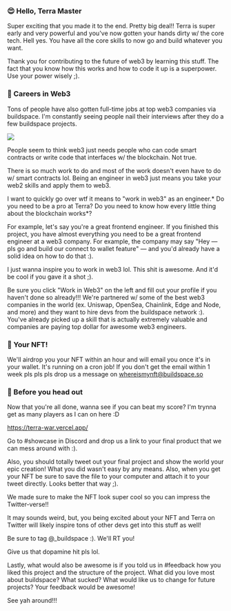 ### 😍 Hello, Terra Master
Super exciting that you made it to the end. Pretty big deal!! Terra is super early and very powerful and you've now gotten your hands dirty w/ the core tech. Hell yes. You have all the core skills to now go and build whatever you want.

Thank you for contributing to the future of web3 by learning this stuff. The fact that you know how this works and how to code it up is a superpower. Use your power wisely ;).

### 🥞 Careers in Web3
Tons of people have also gotten full-time jobs at top web3 companies via buildspace. I'm constantly seeing people nail their interviews after they do a few buildspace projects.

![](https://camo.githubusercontent.com/c467ff4530007751ca0ab96c2122734535946d62ac5111716c7c82a73a3f6a50/68747470733a2f2f692e696d6775722e636f6d2f5172466a6c4e482e706e67)

People seem to think web3 just needs people who can code smart contracts or write code that interfaces w/ the blockchain. Not true.

There is so much work to do and most of the work doesn't even have to do w/ smart contracts lol. Being an engineer in web3 just means you take your web2 skills and apply them to web3.

I want to quickly go over wtf it means to "work in web3" as an engineer.* Do you need to be a pro at Terra? Do you need to know how every little thing about the blockchain works*?

For example, let's say you're a great frontend engineer. If you finished this project, you have almost everything you need to be a great frontend engineer at a web3 company. For example, the company may say "Hey — pls go and build our connect to wallet feature" — and you'd already have a solid idea on how to do that :).

I just wanna inspire you to work in web3 lol. This shit is awesome. And it'd be cool if you gave it a shot ;).

Be sure you click "Work in Web3" on the left and fill out your profile if you haven't done so already!!! We're partnered w/ some of the best web3 companies in the world (ex. Uniswap, OpenSea, Chainlink, Edge and Node, and more) and they want to hire devs from the buildspace network :). You've already picked up a skill that is actually extremely valuable and companies are paying top dollar for awesome web3 engineers.

### 🤟 Your NFT!
We'll airdrop you your NFT within an hour and will email you once it's in your wallet. It's running on a cron job! If you don't get the email within 1 week pls pls pls drop us a message on whereismynft@buildspace.so

### 🌈 Before you head out
Now that you're all done, wanna see if you can beat my score? I'm trynna get as many players as I can on here :D

https://terra-war.vercel.app/

Go to #showcase in Discord and drop us a link to your final product that we can mess around with :).

Also, you should totally tweet out your final project and show the world your epic creation! What you did wasn't easy by any means. Also, when you get your NFT be sure to save the file to your computer and attach it to your tweet directly. Looks better that way ;).

We made sure to make the NFT look super cool so you can impress the Twitter-verse!!

It may sounds weird, but, you being excited about your NFT and Terra on Twitter will likely inspire tons of other devs get into this stuff as well!

Be sure to tag @_buildspace :). We'll RT you!

Give us that dopamine hit pls lol.

Lastly, what would also be awesome is if you told us in #feedback how you liked this project and the structure of the project. What did you love most about buildspace? What sucked? What would like us to change for future projects? Your feedback would be awesome!

See yah around!!!